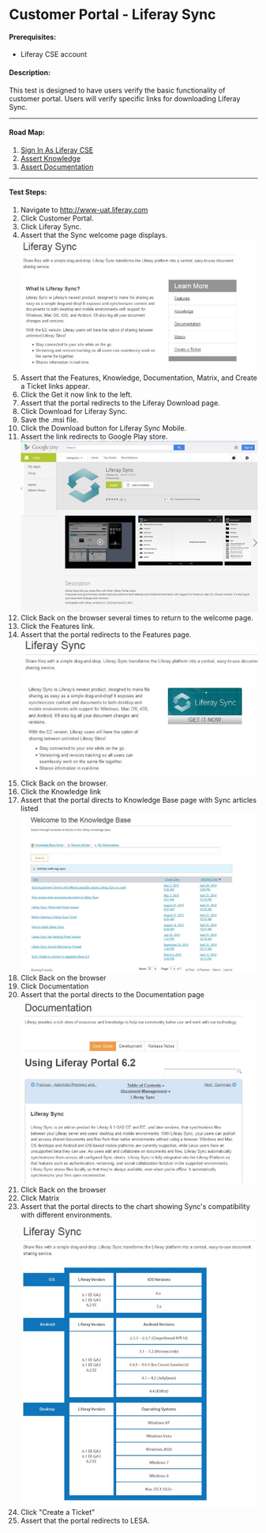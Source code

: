 Customer Portal - Liferay Sync
==============================

#### Prerequisites: ####
* Liferay CSE account


#### Description: ####
This test is designed to have users verify the basic functionality of customer portal. Users will verify specific links for downloading Liferay Sync.

****
#### Road Map: ####
1. [Sign In As Liferay CSE](#SignInAsLiferayCSE)
1. [Assert Knowledge](#AssertKnowledge)
1. [Assert Documentation](#AssertDocumentation)


****

#### Test Steps: ####
1. <a href="#SignInAsLiferayCSE" name="SignInAsLiferayCSE"></a>Navigate to http://www-uat.liferay.com
1. Click Customer Portal.
1. Click Liferay Sync.
1. Assert that the Sync welcome page displays.    
![sync welcome](../images/sync-welcome.jpg)
1. Assert that the Features, Knowledge, Documentation, Matrix, and Create a Ticket links appear.
1. Click the Get it now link to the left.
1. Assert that the portal redirects to the Liferay Download page.
1. Click Download for Liferay Sync.
1. Save the .msi file.
1. Click the Download button for Liferay Sync Mobile.
1. Assert the link redirects to Google Play store.    
![sync mobile download](../images/sync-mobile.jpg)
1. Click Back on the browser several times to return to the welcome page.
1. Click the Features link.
1. Assert that the portal redirects to the Features page.    
![sync features](../images/sync-features.jpg)
1. Click Back on the browser.
1. Click the Knowledge link
1. Assert that the portal directs to Knowledge Base page with Sync articles listed    
![sync kb](../images/sync-kb.jpg)
1. Click Back on the browser
1. Click Documentation
1. Assert that the portal directs to the Documentation page    
![sync documentation](../images/sync-documentation.jpg)
1. Click Back on the browser
1. Click Matrix
1. Assert that the portal directs to the chart showing Sync's compatibility with different environments.    
![sync matrix](../images/sync-matrix.jpg)
1. Click "Create a Ticket"
1. Assert that the portal redirects to LESA. 
